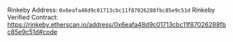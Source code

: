 Rinkeby Address: `0x6eafa48d9c01713cbc11f87026288fbc85e9c51d`
Rinkeby Verified Contract: https://rinkeby.etherscan.io/address/0x6eafa48d9c01713cbc11f87026288fbc85e9c51d#code
